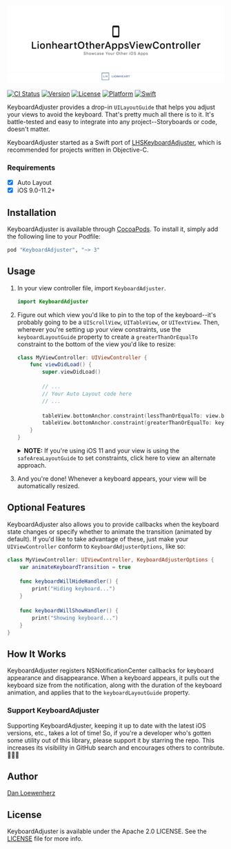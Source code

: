 <!--
Copyright 2012-2018 Lionheart Software LLC

Licensed under the Apache License, Version 2.0 (the "License");
you may not use this file except in compliance with the License.
You may obtain a copy of the License at

   http://www.apache.org/licenses/LICENSE-2.0

Unless required by applicable law or agreed to in writing, software
distributed under the License is distributed on an "AS IS" BASIS,
WITHOUT WARRANTIES OR CONDITIONS OF ANY KIND, either express or implied.
See the License for the specific language governing permissions and
limitations under the License.
-->

![](meta/repo-banner.png)
[![](meta/repo-banner-bottom.png)][lionheart-url]

[![CI Status][ci-badge]][travis-repo-url]
[![Version][version-badge]][cocoapods-repo-url]
[![License][license-badge]][cocoapods-repo-url]
[![Platform][platform-badge]][cocoapods-repo-url]
[![Swift][swift-badge]][swift-url]

KeyboardAdjuster provides a drop-in `UILayoutGuide` that helps you adjust your views to avoid the keyboard. That's pretty much all there is to it. It's battle-tested and easy to integrate into any project--Storyboards or code, doesn't matter.

KeyboardAdjuster started as a Swift port of [LHSKeyboardAdjuster](https://github.com/lionheart/LHSKeyboardAdjusting), which is recommended for projects written in Objective-C.

### Requirements

* [x] Auto Layout
* [x] iOS 9.0-11.2+

## Installation

KeyboardAdjuster is available through [CocoaPods][cocoapods-url]. To install it, simply add the following line to your Podfile:

```ruby
pod "KeyboardAdjuster", "~> 3"
```

## Usage

1. In your view controller file, import `KeyboardAdjuster`.

   ```swift
   import KeyboardAdjuster
   ```

2. Figure out which view you'd like to pin to the top of the keyboard--it's probably going to be a `UIScrollView`, `UITableView`, or `UITextView`. Then, wherever you're setting up your view constraints, use the `keyboardLayoutGuide` property to create a `greaterThanOrEqualTo` constraint to the bottom of the view you'd like to resize:

   ```swift
   class MyViewController: UIViewController {
       func viewDidLoad() {
           super.viewDidLoad()

           // ...
           // Your Auto Layout code here
           // ...

           tableView.bottomAnchor.constraint(lessThanOrEqualTo: view.bottomAnchor).isActive = true
           tableView.bottomAnchor.constraint(greaterThanOrEqualTo: keyboardLayoutGuide.topAnchor).isActive = true
       }
   }
   ```

   <details>
     <summary><strong>NOTE:</strong> If you're using iOS 11 and your view is using the <code>safeAreaLayoutGuide</code> to set constraints, click here to view an alternate approach.</summary>

     ```swift
     func viewDidLoad() {
         super.viewDidLoad()

         tableView.bottomAnchor.constraint(lessThanOrEqualTo: keyboardLayoutGuide.topAnchor).isActive = true
     }
     ```
   </details>

3. And you're done! Whenever a keyboard appears, your view will be automatically resized.

## Optional Features

KeyboardAdjuster also allows you to provide callbacks when the keyboard state changes or specify whether to animate the transition (animated by default). If you'd like to take advantage of these, just make your `UIViewController` conform to `KeyboardAdjusterOptions`, like so:


```swift
class MyViewController: UIViewController, KeyboardAdjusterOptions {
    var animateKeyboardTransition = true

    func keyboardWillHideHandler() {
        print("Hiding keyboard...")
    }

    func keyboardWillShowHandler() {
        print("Showing keyboard...")
    }
}
```

## How It Works

KeyboardAdjuster registers NSNotificationCenter callbacks for keyboard appearance and disappearance. When a keyboard appears, it pulls out the keyboard size from the notification, along with the duration of the keyboard animation, and applies that to the `keyboardLayoutGuide` property.

### Support KeyboardAdjuster

Supporting KeyboardAdjuster, keeping it up to date with the latest iOS versions, etc., takes a lot of time! So, if you're a developer who's gotten some utility out of this library, please support it by starring the repo. This increases its visibility in GitHub search and encourages others to contribute. 🙏🏻🍻

## Author

[Dan Loewenherz](https://github.com/dlo)

## License

KeyboardAdjuster is available under the Apache 2.0 LICENSE. See the [LICENSE](LICENSE) file for more info.

<!-- Images -->

[ci-badge]: https://img.shields.io/travis/lionheart/KeyboardAdjuster.svg?style=flat
[version-badge]: https://img.shields.io/cocoapods/v/KeyboardAdjuster.svg?style=flat
[license-badge]: https://img.shields.io/cocoapods/l/KeyboardAdjuster.svg?style=flat
[platform-badge]: https://img.shields.io/cocoapods/p/KeyboardAdjuster.svg?style=flat
[swift-badge]: http://img.shields.io/badge/swift-4-blue.svg?style=flat

<!-- Links -->

[semver-url]: http://www.semver.org
[travis-repo-url]: https://travis-ci.org/lionheart/KeyboardAdjuster
[cocoapods-url]: http://cocoapods.org
[cocoapods-repo-url]: http://cocoapods.org/pods/KeyboardAdjuster
[doc-url]: https://code.lionheart.software/KeyboardAdjuster/
[swift-url]: https://swift.org
[lionheart-url]: https://lionheartsw.com/

